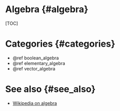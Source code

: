 Algebra {#algebra}
=======

[TOC]


Categories {#categories}
==========
- @ref boolean_algebra
- @ref elementary_algebra
- @ref vector_algebra


See also {#see_also}
========
- [Wikipedia on algebra](https://en.wikipedia.org/wiki/Algebra)
